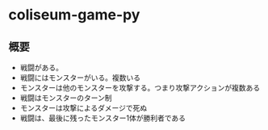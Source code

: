 # coliseum-game-py

## 概要

 - 戦闘がある。
 - 戦闘にはモンスターがいる。複数いる
 - モンスターは他のモンスターを攻撃する。つまり攻撃アクションが複数ある
 - 戦闘はモンスターのターン制
 - モンスターは攻撃によるダメージで死ぬ
 - 戦闘は、最後に残ったモンスター1体が勝利者である